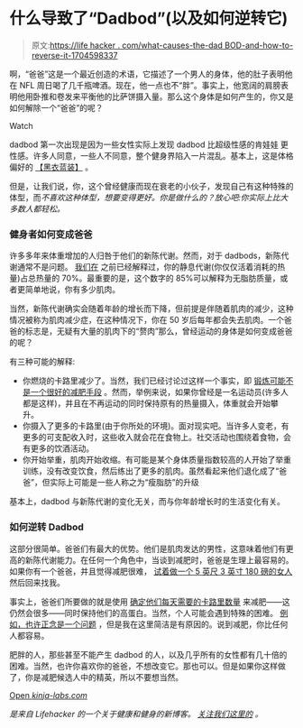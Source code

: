 # 什么导致了“Dadbod”(以及如何逆转它)

> 原文:[https://life hacker . com/what-causes-the-dad BOD-and-how-to-reverse-it-1704598337](https://lifehacker.com/what-causes-the-dadbod-and-how-to-reverse-it-1704598337)

啊，“爸爸”这是一个最近创造的术语，它描述了一个男人的身体，他的肚子表明他在 NFL 周日喝了几千瓶啤酒。现在，他一点也不“胖”。事实上，他宽阔的肩膀表明他用卧推和卷发来平衡他的比萨饼摄入量。那么这个身体是如何产生的，你又是如何解除一个“爸爸”的呢？

Watch

dadbod 第一次出现是因为一些女性实际上发现 dadbod 比超级性感的肯娃娃 更性感。许多人同意，一些人不同意，整个健身界陷入一片混乱。基本上，这是体格偏好的 [【黑衣蓝装】](http://gawker.com/what-color-is-this-goddamn-dress-1688330170) 。

但是，让我们说，你，这个曾经健康而现在衰老的小伙子，发现自己有这种特殊的体型，而*不喜欢这种体型，想要变得更好。你是做什么的？放心吧:你实际上比大多数人都轻松。*

### 健身者如何变成爸爸

许多多年来体重增加的人归咎于他们的新陈代谢。然而，对于 dadbods，新陈代谢通常不是问题。 [我们在](http://vitals.lifehacker.com/the-unique-difficulties-that-women-face-with-weight-los-1681795029) 之前已经解释过，你的静息代谢(你仅仅活着消耗的热量)占总热量的 70%。最重要的是，这个数字的 85%可以解释为无脂肪质量，或者更简单地说，你有多少肌肉。

当然，新陈代谢确实会随着年龄的增长而下降，但前提是伴随着肌肉的减少，这种情况被称为肌肉减少症，在这种情况下，你在 50 岁后每年都会失去肌肉。一个爸爸的标志是，无疑有大量的肌肉下的“赘肉”那么，曾经运动的身体是如何变成爸爸的呢？

有三种可能的解释:

*   你燃烧的卡路里减少了。当然，我们已经讨论过这样一个事实，即 [锻炼可能不是一个很好的减肥手段](http://vitals.lifehacker.com/why-tracking-calories-from-exercise-may-sabotage-your-w-1702505447) 。然而，举例来说，如果你曾经是一名运动员(许多人都是这样)，并且在不再运动的同时保持原有的热量摄入，体重就会开始攀升。
*   你摄入了更多的卡路里(由于你所处的环境)。面对现实吧。当许多人变老，有更多的可支配收入时，这些收入就会花在食物上。社交活动也围绕着食物，会有更多的饮酒活动。
*   你开始举重，肌肉开始收缩。有可能是某个身体质量指数较高的人开始了举重训练，没有改变饮食，然后练出了更多的肌肉。虽然看起来他们退化成了“爸爸”，但实际上可能是一些人称之为“瘦脂肪”的升级

基本上，dadbod 与新陈代谢的变化无关，而与你年龄增长时的生活变化有关。

### **如何逆转 Dadbod**

这部分很简单。爸爸们有最大的优势。他们是肌肉发达的男性，这意味着他们有更高的新陈代谢能力。在任何一个角色中，当谈到减肥时，爸爸是生理上最容易的。如果你有一个爸爸，并且觉得减肥很难， [试着做一个 5 英尺 3 英寸 180 磅的女人](http://dicktalens.com/the-most-difficult-client-in-the-world-short-overweight-women/) 然后回来找我。

事实上，爸爸们所要做的就是使用 [确定他们每天需要的卡路里数量](http://vitals.lifehacker.com/how-to-determine-the-number-of-calories-you-should-eat-1693372946) 来减肥——这仍然会很多——同时保持他们的高蛋白。当然，个人可能会遇到特殊的困难。 [例如，也许正念是一个问题](http://vitals.lifehacker.com/how-to-combat-diet-and-exercise-self-sabotage-with-mind-1680900810) ，但是我在这里简洁是有原因的。说到减肥，你比任何人都容易。

肥胖的人，那些甚至不能产生 dadbod 的人，以及几乎所有的女性都有几十倍的困难。当然，也许你喜欢你的爸爸，不想改变它。那也可以。但是如果你这样做了，你是减肥候选人中的精英，所以不要想当然。

[Open *kinja-labs.com*](http://kinja-labs.com/related-widget/?posts=1696896251,1693372946,1699058686&title=From%20Dadbod%20to%20Fitbod)

[](http://vitals.lifehacker.com/)**是来自 Lifehacker 的一个关于健康和健身的新博客。* [*关注我们这里的*](https://twitter.com/VitalsLH) *。**